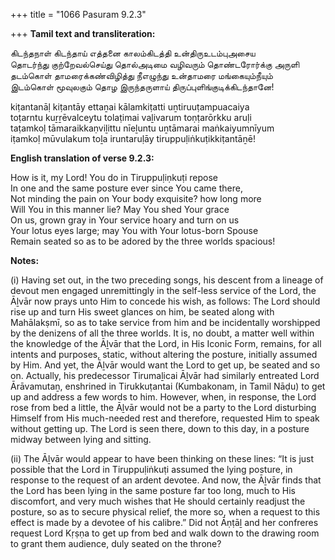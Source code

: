 +++
title = "1066 Pasuram 9.2.3"

+++
**Tamil text and transliteration:**

கிடந்தநாள் கிடந்தாய் எத்தனை காலம்கிடத்தி உன்திருஉடம்புஅசைய  
தொடர்ந்து குற்றேவல்செய்து தொல்அடிமை வழிவரும் தொண்டரோர்க்கு அருளி  
தடம்கொள் தாமரைக்கண்விழித்து நீஎழுந்து உன்தாமரை மங்கையும்நீயும்  
இடம்கொள் மூவுலகும் தொழ இருந்தருளாய் திருப்புளிங்குடிக்கிடந்தானே!

kiṭantanāḷ kiṭantāy ettaṉai kālamkiṭatti uṉtiruuṭampuacaiya  
toṭarntu kuṟṟēvalceytu tolaṭimai vaḻivarum toṇṭarōrkku aruḷi  
taṭamkoḷ tāmaraikkaṇviḻittu nīeḻuntu uṉtāmarai maṅkaiyumnīyum  
iṭamkoḷ mūvulakum toḻa iruntaruḷāy tiruppuḷiṅkuṭikkiṭantāṉē!

**English translation of verse 9.2.3:**

How is it, my Lord! You do in Tiruppuḷiṇkuṭi repose  
In one and the same posture ever since You came there,  
Not minding the pain on Your body exquisite? how long more  
Will You in this manner lie? May You shed Your grace  
On us, grown gray in Your service hoary and turn on us  
Your lotus eyes large; may You with Your lotus-born Spouse  
Remain seated so as to be adored by the three worlds spacious!

**Notes:**

\(i\) Having set out, in the two preceding songs, his descent from a lineage of devout men engaged unremittingly in the self-less service of the Lord, the Āḻvār now prays unto Him to concede his wish, as follows: The Lord should rise up and turn His sweet glances on him, be seated along with Mahālakṣmī, so as to take service from him and be incidentally worshipped by the denizens of all the three worlds. It is, no doubt, a matter well within the knowledge of the Āḻvār that the Lord, in His Iconic Form, remains, for all intents and purposes, static, without altering the posture, initially assumed by Him. And yet, the Āḻvār would want the Lord to get up, be seated and so on. Actually, his predecessor Tirumaḻicai Āḻvār had similarly entreated Lord Ārāvamutaṉ, enshrined in Tirukkuṭantai (Kumbakonam, in Tamil Nāḍu) to get up and address a few words to him. However, when, in response, the Lord rose from bed a little, the Āḻvār would not be a party to the Lord disturbing Himself from His much-needed rest and therefore, requested Him to speak without getting up. The Lord is seen there, down to this day, in a posture midway between lying and sitting.

\(ii\) The Āḻvār would appear to have been thinking on these lines: “It is just possible that the Lord in Tiruppuḷiṅkuṭi assumed the lying posture, in response to the request of an ardent devotee. And now, the Āḻvār finds that the Lord has been lying in the same posture far too long, much to His discomfort, and very much wishes that He should certainly readjust the posture, so as to secure physical relief, the more so, when a request to this effect is made by a devotee of his calibre.” Did not Āṇṭāḻ and her confreres request Lord Kṛṣṇa to get up from bed and walk down to the drawing room to grant them audience, duly seated on the throne?


